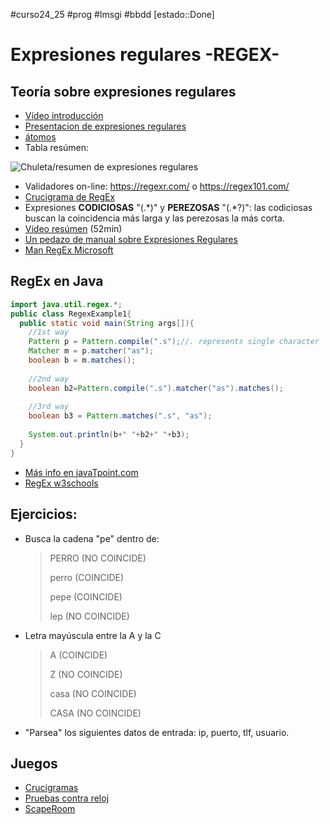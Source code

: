 
#curso24_25 #prog #lmsgi #bbdd [estado::Done]

# Expresiones regulares -REGEX-

## Teoría sobre expresiones regulares
-   [Vídeo introducción](https://www.youtube.com/watch?v=M72lwALYRJU)
-   [Presentacion de expresiones regulares](https://www.slideshare.net/alkuy/expresiones-regulares-64990123)
-   [átomos](https://www.geeksforgeeks.org/write-regular-expressions/)
-   Tabla resúmen:

![Chuleta/resumen de expresiones
regulares](https://luiscastelar.duckdns.org/2024/assets/prog/ExpresionesRegulares.png)

-   Validadores on-line: <https://regexr.com/> o <https://regex101.com/>
-   [Crucigrama de RegEx](https://regexcrossword.com/)
-   Expresiones **CODICIOSAS** \"(.\*)\" y **PEREZOSAS** \"(.\*?)\": las
    codiciosas buscan la coincidencia más larga y las perezosas la más
    corta.
-   [Vídeo resúmen](https://www.youtube.com/watch?v=eiyFt2lHnAY) (52min)
-   [Un pedazo de manual sobre Expresiones Regulares](https://jarroba.com/busqueda-de-patrones-expresiones-regulares/)
-   [Man RegEx Microsoft](https://docs.microsoft.com/es-es/dotnet/standard/base-types/regular-expressions)

## RegEx en Java
```java
import java.util.regex.*;
public class RegexExample1{
  public static void main(String args[]){
    //1st way
    Pattern p = Pattern.compile(".s");//. represents single character
    Matcher m = p.matcher("as");
    boolean b = m.matches();
    
    //2nd way
    boolean b2=Pattern.compile(".s").matcher("as").matches();
    
    //3rd way
    boolean b3 = Pattern.matches(".s", "as");
    
    System.out.println(b+" "+b2+" "+b3);
  }
}
```

-   [Más info en javaTpoint.com](https://www.javatpoint.com/java-regex)
-   [RegEx w3schools](https://www.w3schools.com/java/java_regex.asp)


## Ejercicios:
-   Busca la cadena "pe" dentro de:
    > PERRO (NO COINCIDE)
    > 
    > perro (COINCIDE)
    > 
    > pepe (COINCIDE)
    > 
    > lep (NO COINCIDE)
-   Letra mayúscula entre la A y la C
    > A (COINCIDE)
    > 
    > Z (NO COINCIDE)
    > 
    > casa (NO COINCIDE)
    > 
    > CASA (NO COINCIDE)
-   "Parsea" los siguientes datos de entrada: ip, puerto, tlf,
    usuario.

## Juegos
+ [Crucigramas](https://regexcrossword.com/)
+ [Pruebas contra reloj](http://play.inginf.units.it/#/)
+ [ScapeRoom](https://www.therobinlord.com/projects/slash-escape)